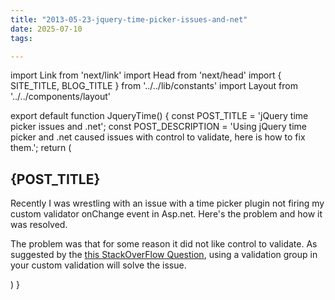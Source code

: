 ```yaml
---
title: "2013-05-23-jquery-time-picker-issues-and-net"
date: 2025-07-10
tags:

---
```


import Link from 'next/link'
import Head from 'next/head'
import { SITE_TITLE, BLOG_TITLE } from '../../lib/constants'
import Layout from '../../components/layout'

export default function JqueryTime() {
    const POST_TITLE = 'jQuery time picker issues and .net';
    const POST_DESCRIPTION = 'Using jQuery time picker and .net caused issues with control to validate, here is how to fix them.';
    return (
        <Layout>
            <Head>
                <title>{POST_TITLE} - {SITE_TITLE}</title>
                <meta name="description" content={POST_DESCRIPTION} />
            </Head>
            <section aria-labelledby="main-content">
                <h1 id="main-content">{POST_TITLE}</h1>
                <p>Recently I was wrestling with an issue with a time picker plugin not firing my custom validator onChange event in Asp.net. Here&apos;s the problem and how it was resolved.</p>
                <p>The problem was that for some reason it did not like control to validate. As suggested by the <a className="underline focus:ring-2" href="http://stackoverflow.com/questions/8649565/do-not-fire-custom-validate-on-onchange-event-of-a-textbox" rel="nofollow noreferrer">this StackOverFlow Question</a>, using a validation group in your custom validation will solve the issue.</p>
            </section>
        </Layout>
    )
}
